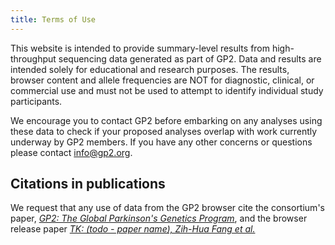 ```yaml
---
title: Terms of Use
---
```


This website is intended to provide summary-level results from high-throughput sequencing data generated as part of GP2. Data and results are intended solely for educational and research purposes. The results, browser content and allele frequencies are NOT for diagnostic, clinical, or commercial use and must not be used to attempt to identify individual study participants.

We encourage you to contact GP2 before embarking on any analyses using these data to check if your proposed analyses overlap with work currently underway by GP2 members. If you have any other concerns or questions please contact [info@gp2.org](mailto:info@gp2.org).

## Citations in publications

We request that any use of data from the GP2 browser cite the consortium's paper, [_GP2: The Global Parkinson's Genetics Program_](https://doi.org/10.1002/mds.28494), and the browser release paper [_TK: (todo - paper name), Zih-Hua Fang et al._](www.google.com)
